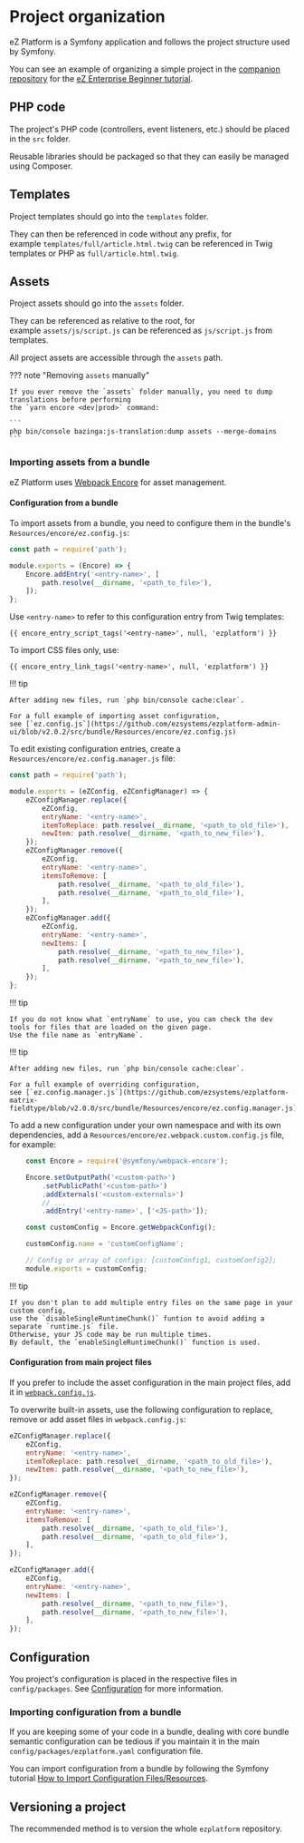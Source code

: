# Project organization

eZ Platform is a Symfony application and follows the project structure used by Symfony.

You can see an example of organizing a simple project in the [companion repository](https://github.com/ezsystems/ezplatform-ee-beginner-tutorial/tree/v3-master) for the [eZ Enterprise Beginner tutorial](../tutorials/enterprise_beginner/ez_enterprise_beginner_tutorial_-_its_a_dogs_world.md).

## PHP code

The project's PHP code (controllers, event listeners, etc.) should be placed in the `src` folder.

Reusable libraries should be packaged so that they can easily be managed using Composer.

## Templates

Project templates should go into the `templates` folder.

They can then be referenced in code without any prefix, for example `templates/full/article.html.twig` can be referenced in Twig templates or PHP as `full/article.html.twig`.

## Assets

Project assets should go into the `assets` folder.

They can be referenced as relative to the root, for example `assets/js/script.js` can be referenced as `js/script.js` from templates.

All project assets are accessible through the `assets` path.

??? note "Removing `assets` manually"

    If you ever remove the `assets` folder manually, you need to dump translations before performing
    the `yarn encore <dev|prod>` command:
    
    ```
    php bin/console bazinga:js-translation:dump assets --merge-domains
    ```

### Importing assets from a bundle

eZ Platform uses [Webpack Encore](https://symfony.com/doc/5.0/frontend.html#webpack-encore) for asset management.

#### Configuration from a bundle

To import assets from a bundle, you need to configure them in the bundle's `Resources/encore/ez.config.js`:

``` js
const path = require('path');

module.exports = (Encore) => {
	Encore.addEntry('<entry-name>', [
		path.resolve(__dirname, '<path_to_file>'),
    ]);
};
```

Use `<entry-name>` to refer to this configuration entry from Twig templates:

`{{ encore_entry_script_tags('<entry-name>', null, 'ezplatform') }}`

To import CSS files only, use:

`{{ encore_entry_link_tags('<entry-name>', null, 'ezplatform') }}`

!!! tip

    After adding new files, run `php bin/console cache:clear`.

    For a full example of importing asset configuration,
    see [`ez.config.js`](https://github.com/ezsystems/ezplatform-admin-ui/blob/v2.0.2/src/bundle/Resources/encore/ez.config.js)

To edit existing configuration entries, create a `Resources/encore/ez.config.manager.js` file:

``` js
const path = require('path');

module.exports = (eZConfig, eZConfigManager) => {
	eZConfigManager.replace({
	    eZConfig,
	    entryName: '<entry-name>',
	    itemToReplace: path.resolve(__dirname, '<path_to_old_file>'),
	    newItem: path.resolve(__dirname, '<path_to_new_file>'),
	});
	eZConfigManager.remove({
	    eZConfig,
	    entryName: '<entry-name>',
	    itemsToRemove: [
	        path.resolve(__dirname, '<path_to_old_file>'),
	        path.resolve(__dirname, '<path_to_old_file>'),
	    ],
	});
	eZConfigManager.add({
	    eZConfig,
	    entryName: '<entry-name>',
	    newItems: [
	        path.resolve(__dirname, '<path_to_new_file>'),
	        path.resolve(__dirname, '<path_to_new_file>'),
	    ],
	});
};
```

!!! tip

	If you do not know what `entryName` to use, you can check the dev tools for files that are loaded on the given page.
	Use the file name as `entryName`.

!!! tip

    After adding new files, run `php bin/console cache:clear`.

    For a full example of overriding configuration,
    see [`ez.config.manager.js`](https://github.com/ezsystems/ezplatform-matrix-fieldtype/blob/v2.0.0/src/bundle/Resources/encore/ez.config.manager.js).

To add a new configuration under your own namespace and with its own dependencies,
add a `Resources/encore/ez.webpack.custom.config.js` file, for example:

``` js
	const Encore = require('@symfony/webpack-encore');

	Encore.setOutputPath('<custom-path>')
	    .setPublicPath('<custom-path>')
	    .addExternals('<custom-externals>')
	    // ...
	    .addEntry('<entry-name>', ['<JS-path>']);

	const customConfig = Encore.getWebpackConfig();

	customConfig.name = 'customConfigName';

	// Config or array of configs: [customConfig1, customConfig2];
	module.exports = customConfig;
```

!!! tip

    If you don't plan to add multiple entry files on the same page in your custom config,
    use the `disableSingleRuntimeChunk()` funtion to avoid adding a separate `runtime.js` file.
    Otherwise, your JS code may be run multiple times.
    By default, the `enableSingleRuntimeChunk()` function is used.

#### Configuration from main project files

If you prefer to include the asset configuration in the main project files,
add it in [`webpack.config.js`](https://github.com/ezsystems/ezplatform/blob/v3.0.3/webpack.config.js#L15).

To overwrite built-in assets, use the following configuration to replace, remove or add asset files
in `webpack.config.js`:

``` js
eZConfigManager.replace({
    eZConfig,
    entryName: '<entry-name>',
    itemToReplace: path.resolve(__dirname, '<path_to_old_file>'),
    newItem: path.resolve(__dirname, '<path_to_new_file>'),
});

eZConfigManager.remove({
    eZConfig,
    entryName: '<entry-name>',
    itemsToRemove: [
        path.resolve(__dirname, '<path_to_old_file>'),
        path.resolve(__dirname, '<path_to_old_file>'),
    ],
});

eZConfigManager.add({
    eZConfig,
    entryName: '<entry-name>',
    newItems: [
        path.resolve(__dirname, '<path_to_new_file>'),
        path.resolve(__dirname, '<path_to_new_file>'),
    ],
});
```

## Configuration

You project's configuration is placed in the respective files in `config/packages`.
See [Configuration](configuration.md) for more information.

### Importing configuration from a bundle

If you are keeping some of your code in a bundle, dealing with core bundle semantic configuration can be tedious
if you maintain it in the main `config/packages/ezplatform.yaml` configuration file.

You can import configuration from a bundle by following the Symfony tutorial [How to Import Configuration Files/Resources](https://symfony.com/doc/5.0/service_container/import.html).

## Versioning a project

The recommended method is to version the whole `ezplatform` repository.
